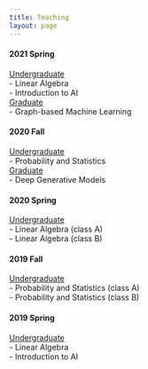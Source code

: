 ```yaml
---
title: Teaching
layout: page
---
```


<h4>2021 Spring</h4>
<p> <u>Undergraduate</u><br>
- Linear Algebra<br>
- Introduction to AI<br>
<u>Graduate</u><br>
- Graph-based Machine Learning</p>

<h4>2020 Fall</h4>
<p> <u>Undergraduate</u><br>
- Probability and Statistics<br>
<u>Graduate</u><br>
- Deep Generative Models</p>

<h4>2020 Spring</h4>
<p> <u>Undergraduate</u><br>
- Linear Algebra (class A)<br>
- Linear Algebra (class B)</p>

<h4>2019 Fall</h4>
<p> <u>Undergraduate</u><br>
- Probability and Statistics (class A)<br>
- Probability and Statistics (class B)</p>

<h4>2019 Spring</h4>
<p> <u>Undergraduate</u><br>
- Linear Algebra<br>
- Introduction to AI</p>


